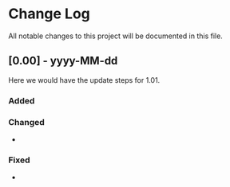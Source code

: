 # Change Log

All notable changes to this project will be documented in this file.

## [0.00] - yyyy-MM-dd

Here we would have the update steps for 1.01.

### Added

### Changed

- 

### Fixed

- 